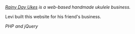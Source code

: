 _[Rainy Day Ukes][main-url] is a web-based handmade ukulele business._

Levi built this website for his friend's business.

_PHP and jQuery_

[main-url]: http://rainydayukes.com